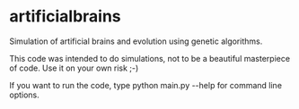 artificialbrains
================

Simulation of artificial brains and evolution using genetic algorithms.

This code was intended to do simulations, not to be a beautiful masterpiece of code. Use it on your own risk ;-)

If you want to run the code, type python main.py --help for command line options.
